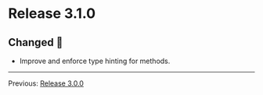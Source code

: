 # Release 3.1.0



## Changed :slot_machine:

- Improve and enforce type hinting for methods.

---
Previous: [Release 3.0.0](CHANGELOG-3.0.0.md)
